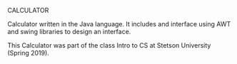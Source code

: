 CALCULATOR

Calculator written in the Java language. It includes and interface using AWT and swing libraries to design an interface. 

This Calculator was part of the class Intro to CS at Stetson University (Spring 2019).


